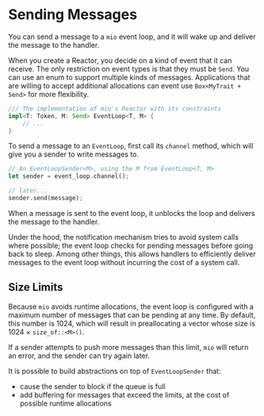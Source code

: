 # Sending Messages

You can send a message to a `mio` event loop, and it will wake up and deliver the message to the handler.

When you create a Reactor, you decide on a kind of event that it can receive. The only restriction on event types is that they must be `Send`. You can use an enum to support multiple kinds of messages. Applications that are willing to accept additional allocations can event use `Box<MyTrait + Send>` for more flexibility.

```rs
/// The implementation of mio's Reactor with its constraints
impl<T: Token, M: Send> EventLoop<T, M> {
    // ...
}
```

To send a message to an `EventLoop`, first call its `channel` method, which will give you a sender to write messages to.

```rs
// An EventLoopSender<M>, using the M from EventLoop<T, M>
let sender = event_loop.channel();

// later...
sender.send(message);
```

When a message is sent to the event loop, it unblocks the loop and delivers the message to the handler.

Under the hood, the notification mechanism tries to avoid system calls where possible; the event loop checks for pending messages before going back to sleep. Among other things, this allows handlers to efficiently deliver messages to the event loop without incurring the cost of a system call.

## Size Limits

Because `mio` avoids runtime allocations, the event loop is configured with a maximum number of messages that can be pending at any time. By default, this number is 1024, which will result in preallocating a vector whose size is 1024 × `size_of::<M>()`.

If a sender attempts to push more messages than this limit, `mio` will return an error, and the sender can try again later.

It is possible to build abstractions on top of `EventLoopSender` that:

* cause the sender to block if the queue is full
* add buffering for messages that exceed the limits, at the cost of possible runtime allocations
